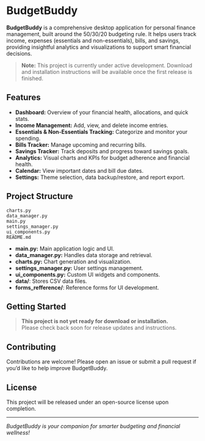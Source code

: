 # BudgetBuddy

**BudgetBuddy** is a comprehensive desktop application for personal finance management, built around the 50/30/20 budgeting rule. It helps users track income, expenses (essentials and non-essentials), bills, and savings, providing insightful analytics and visualizations to support smart financial decisions.

> **Note:** This project is currently under active development. Download and installation instructions will be available once the first release is finished.

## Features

- **Dashboard:** Overview of your financial health, allocations, and quick stats.
- **Income Management:** Add, view, and delete income entries.
- **Essentials & Non-Essentials Tracking:** Categorize and monitor your spending.
- **Bills Tracker:** Manage upcoming and recurring bills.
- **Savings Tracker:** Track deposits and progress toward savings goals.
- **Analytics:** Visual charts and KPIs for budget adherence and financial health.
- **Calendar:** View important dates and bill due dates.
- **Settings:** Theme selection, data backup/restore, and report export.

## Project Structure

```
charts.py
data_manager.py
main.py
settings_manager.py
ui_components.py
README.md

```

- **main.py:** Main application logic and UI.
- **data_manager.py:** Handles data storage and retrieval.
- **charts.py:** Chart generation and visualization.
- **settings_manager.py:** User settings management.
- **ui_components.py:** Custom UI widgets and components.
- **data/**: Stores CSV data files.
- **forms_refference/**: Reference forms for UI development.

## Getting Started

> **This project is not yet ready for download or installation.**  
> Please check back soon for release updates and instructions.

## Contributing

Contributions are welcome! Please open an issue or submit a pull request if you’d like to help improve BudgetBuddy.

## License

This project will be released under an open-source license upon completion.

---

*BudgetBuddy is your companion for smarter budgeting and financial wellness!*
